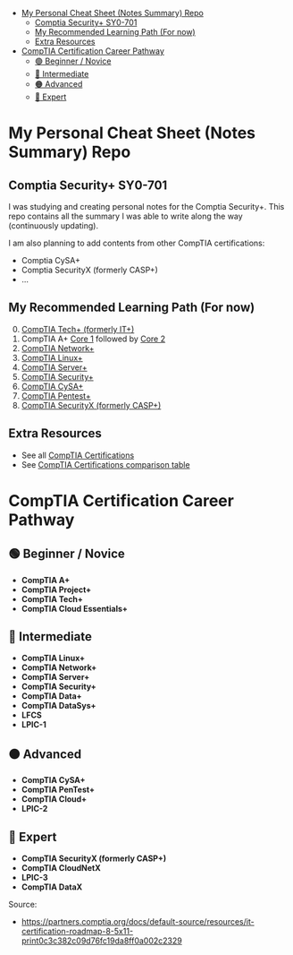 - [My Personal Cheat Sheet (Notes Summary) Repo](#my-personal-cheat-sheet-notes-summary-repo)
  - [Comptia Security+ SY0-701](#comptia-security-sy0-701)
  - [My Recommended Learning Path (For now)](#my-recommended-learning-path-for-now)
  - [Extra Resources](#extra-resources)
- [CompTIA Certification Career Pathway](#comptia-certification-career-pathway)
  - [🟢 Beginner / Novice](#-beginner--novice)
  - [🔵 Intermediate](#-intermediate)
  - [🟠 Advanced](#-advanced)
  - [🔴 Expert](#-expert)
# My Personal Cheat Sheet (Notes Summary) Repo
## Comptia Security+ SY0-701
I was studying and creating personal notes for the Comptia Security+. This repo contains all the summary I was able to write along the way (continuously updating).

I am also planning to add contents from other CompTIA certifications:
- Comptia CySA+
- Comptia SecurityX (formerly CASP+)
- ...
## My Recommended Learning Path (For now)
0. [CompTIA Tech+ (formerly IT+)](https://partners.comptia.org/docs/default-source/resources/comptia-tech-fc0-u71-exam-objectives-(1-2)022f382c09d76fc19da8ff0a002c2329)
1. CompTIA A+ [Core 1](https://partners.comptia.org/docs/default-source/resources/comptia-a-220-1101-exam-objectives-(3-0)) followed by [Core 2](https://partners.comptia.org/docs/default-source/resources/comptia-a-220-1102-exam-objectives-(3-0))
2. [CompTIA Network+](https://partners.comptia.org/docs/default-source/resources/comptia-network-n10-009-exam-objectives-(4-0))
3. [CompTIA Linux+](https://partners.comptia.org/docs/default-source/resources/comptia-linux-xk0-005-exam-objectives-(1-0))
4. [CompTIA Server+](https://partners.comptia.org/docs/default-source/resources/comptia-server-sk0-005-exam-objectives)
5. [CompTIA Security+](https://assets.ctfassets.net/82ripq7fjls2/6TYWUym0Nudqa8nGEnegjG/0f9b974d3b1837fe85ab8e6553f4d623/CompTIA-Security-Plus-SY0-701-Exam-Objectives.pdf)
6. [CompTIA CySA+](https://partners.comptia.org/docs/default-source/resources/comptia-cysa-cs0-003-exam-objectives-2-0)
7. [CompTIA Pentest+](https://partners.comptia.org/docs/default-source/resources/comptia-pentest-pt0-002-exam-objectives-(4-0))
8. [CompTIA SecurityX (formerly CASP+)](https://lecbyo.files.cmp.optimizely.com/download/35cf5f02b73211efa0ca8e42e80f1a8f)
## Extra Resources
- See all [CompTIA Certifications](https://www.comptia.org/en/certifications/)
- See [CompTIA Certifications comparison table](Comptia_Notes.md)

# CompTIA Certification Career Pathway
## 🟢 Beginner / Novice
- **CompTIA A+**
- **CompTIA Project+**
- **CompTIA Tech+**
- **CompTIA Cloud Essentials+**

## 🔵 Intermediate
- **CompTIA Linux+**
- **CompTIA Network+**
- **CompTIA Server+**
- **CompTIA Security+**
- **CompTIA Data+**
- **CompTIA DataSys+**
- **LFCS**
- **LPIC-1**

## 🟠 Advanced
- **CompTIA CySA+**
- **CompTIA PenTest+**
- **CompTIA Cloud+**
- **LPIC-2**

## 🔴 Expert
- **CompTIA SecurityX (formerly CASP+)**
- **CompTIA CloudNetX**
- **LPIC-3**
- **CompTIA DataX**

Source:
- https://partners.comptia.org/docs/default-source/resources/it-certification-roadmap-8-5x11-print0c3c382c09d76fc19da8ff0a002c2329